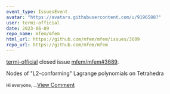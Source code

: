 ```yaml
---
event_type: IssuesEvent
avatar: "https://avatars.githubusercontent.com/u/9196588?"
user: termi-official
date: 2023-06-09
repo_name: mfem/mfem
html_url: https://github.com/mfem/mfem/issues/3689
repo_url: https://github.com/mfem/mfem
---
```


<a href='https://github.com/termi-official' target='_blank'>termi-official</a> closed issue <a href='https://github.com/mfem/mfem/issues/3689' target='_blank'>mfem/mfem#3689</a>.

<p>Nodes of "L2-conforming" Lagrange polynomials on Tetrahedra</p><small>Hi everyone,...</small><a href='https://github.com/mfem/mfem/issues/3689' target='_blank'>View Comment</a>